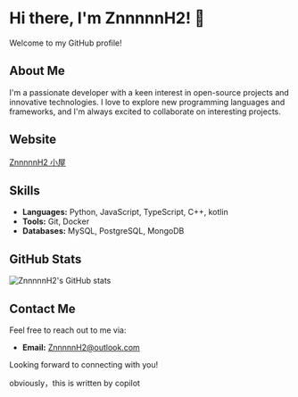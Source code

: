 # Hi there, I'm ZnnnnnH2! 👋

Welcome to my GitHub profile!

## About Me

I'm a passionate developer with a keen interest in open-source projects and innovative technologies. I love to explore new programming languages and frameworks, and I'm always excited to collaborate on interesting projects.

## Website

[ZnnnnnH2 小屋](https://znnnnnh2.icu)

## Skills

- **Languages:** Python, JavaScript, TypeScript, C++, kotlin
- **Tools:** Git, Docker
- **Databases:** MySQL, PostgreSQL, MongoDB

## GitHub Stats

![ZnnnnnH2's GitHub stats](https://github-readme-stats.vercel.app/api?username=ZnnnnnH2&show_icons=true&theme=radical)

## Contact Me

Feel free to reach out to me via:

- **Email:** ZnnnnnH2@outlook.com

Looking forward to connecting with you!

obviously，this is written by copilot
